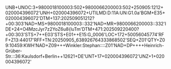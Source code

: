 UNB+UNOC:3+9800018100003:502+9800066200003:502+250905:1212+020004396072'UNH+020004396072+UTILMD:D:11A:UN:G1.0a'BGM+E35+020004396072'DTM+137:202509051212?+00:303'NAD+MS+9800018100003::332'NAD+MR+9800066200003::332'IDE+24+O4MzcJyr7z2YoZ6u8{luTm'DTM+471:202509220400?+00:303'STS+7++E03'STS+E01++E15:G_0006'LOC+172+50056045774'RFF+Z13:44017'RFF+TN:20250905_638926764333868502'SEQ+Z01'QTY+Z09:10459:KWH'NAD+Z09+++Winkler:Stephan::::Z01'NAD+DP++++Heinrich-Grüber-Str.::36:Kaulsdorf+Berlin++12621+DE'UNT+17+020004396072'UNZ+1+020004396072'